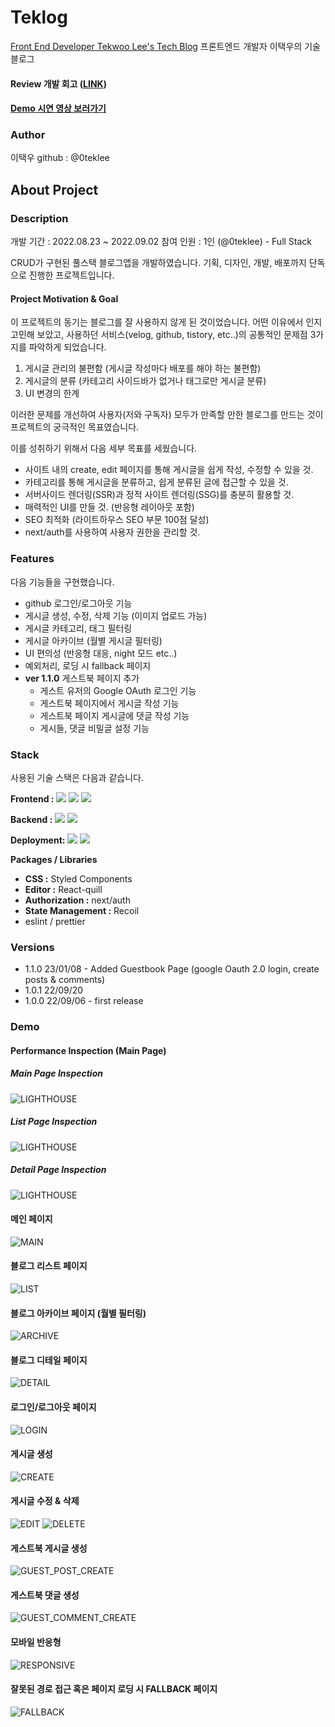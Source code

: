 # Teklog

[Front End Developer Tekwoo Lee's Tech Blog](https://teklog.site)
프론트엔드 개발자 이택우의 기술 블로그

#### Review 개발 회고 ([LINK](https://teklog.site/blog/8))

#### [Demo 시연 영상 보러가기](#demo)

### Author

이택우
github : @0teklee

## About Project

### Description

개발 기간 : 2022.08.23 ~ 2022.09.02
참여 인원 : 1인 (@0teklee) - Full Stack

CRUD가 구현된 풀스택 블로그앱을 개발하였습니다.
기획, 디자인, 개발, 배포까지 단독으로 진행한 프로젝트입니다.

#### Project Motivation & Goal

이 프로젝트의 동기는 블로그를 잘 사용하지 않게 된 것이었습니다. 어떤 이유에서 인지 고민해 보았고, 사용하던 서비스(velog, github, tistory, etc..)의 공통적인 문제점 3가지를 파악하게 되었습니다.

1. 게시글 관리의 불편함 (게시글 작성마다 배포를 해야 하는 불편함)
2. 게시글의 분류 (카테고리 사이드바가 없거나 태그로만 게시글 분류)
3. UI 변경의 한계

이러한 문제를 개선하여 사용자(저와 구독자) 모두가 만족할 만한 블로그를 만드는 것이 프로젝트의 궁극적인 목표였습니다.

이를 성취하기 위해서 다음 세부 목표를 세웠습니다.

- 사이트 내의 create, edit 페이지를 통해 게시글을 쉽게 작성, 수정할 수 있을 것.
- 카테고리를 통해 게시글을 분류하고, 쉽게 분류된 글에 접근할 수 있을 것.
- 서버사이드 렌더링(SSR)과 정적 사이트 렌더링(SSG)를 충분히 활용할 것.
- 매력적인 UI를 만들 것. (반응형 레이아웃 포함)
- SEO 최적화 (라이트하우스 SEO 부문 100점 달성)
- next/auth를 사용하여 사용자 권한을 관리할 것.

### Features

다음 기능들을 구현했습니다.

- github 로그인/로그아웃 기능
- 게시글 생성, 수정, 삭제 기능 (이미지 업로드 가능)
- 게시글 카테고리, 태그 필터링
- 게시글 아카이브 (월별 게시글 필터링)
- UI 편의성 (반응형 대응, night 모드 etc..)
- 예외처리, 로딩 시 fallback 페이지
- **ver 1.1.0** 게스트북 페이지 추가
  - 게스트 유저의 Google OAuth 로그인 기능 
  - 게스트북 페이지에서 게시글 작성 기능
  - 게스트북 페이지 게시글에 댓글 작성 기능
  - 게시들, 댓글 비밀글 설정 기능

### Stack

사용된 기술 스택은 다음과 같습니다.

**Frontend :**
<img src="https://img.shields.io/badge/React-61dafb?style=flatsquare&logo=React&logoColor=white"> <img src="https://img.shields.io/badge/TypeScript-3178C6?style=flatsquare&logo=TypeScript&logoColor=white"> <img src="https://img.shields.io/badge/Next.js-000000?style=flatsquare&logo=Next.js&logoColor=white">

**Backend :**
<img src="https://img.shields.io/badge/Prisma-2D3748?style=flatsquare&logo=Prisma&logoColor=white"> <img src="https://img.shields.io/badge/PlanetScale (database)-000000?style=flatsquare&logo=PlanetScale&logoColor=white">

**Deployment:**
<img src="https://img.shields.io/badge/Vercel-000000?style=flatsquare&logo=Vercel&logoColor=white"> <img src="https://img.shields.io/badge/Cloudflare (CDN)-F38020?style=flatsquare&logo=Cloudflare&logoColor=white">

**Packages / Libraries**

- **CSS :** Styled Components
- **Editor :** React-quill
- **Authorization :** next/auth
- **State Management :** Recoil
- eslint / prettier

### Versions

- 1.1.0 23/01/08 - Added Guestbook Page (google Oauth 2.0 login, create posts & comments)
- 1.0.1 22/09/20
- 1.0.0 22/09/06 - first release


### Demo

#### Performance Inspection (Main Page)

##### Main Page Inspection

![LIGHTHOUSE](https://res.cloudinary.com/dolziw8fv/image/upload/v1662974851/teklog_readme/performance_main_fjnfcv.jpg)

##### List Page Inspection

![LIGHTHOUSE](https://res.cloudinary.com/dolziw8fv/image/upload/v1663753894/performance_blog_list_jsko1f.jpg)

##### Detail Page Inspection

![LIGHTHOUSE](https://res.cloudinary.com/dolziw8fv/image/upload/v1663753894/performance_blog_list_jsko1f.jpg)

#### 메인 페이지

![MAIN](https://res.cloudinary.com/dolziw8fv/image/upload/v1662373284/teklog_readme/teklog_main_tinw7k.gif)

#### 블로그 리스트 페이지

![LIST](https://res.cloudinary.com/dolziw8fv/image/upload/v1662446832/teklog_readme/teklog_blog_list_f9um9g.gif)

#### 블로그 아카이브 페이지 (월별 필터링)

![ARCHIVE](https://res.cloudinary.com/dolziw8fv/image/upload/v1662446832/teklog_readme/teklog_archive_oqk6hc.gif)

#### 블로그 디테일 페이지

![DETAIL](https://res.cloudinary.com/dolziw8fv/image/upload/v1662446829/teklog_readme/teklog_blog_detail_qzny6s.gif)

#### 로그인/로그아웃 페이지

![LOGIN](https://res.cloudinary.com/dolziw8fv/image/upload/v1662370455/teklog_readme/teklog_login_d3xvja.gif)

#### 게시글 생성

![CREATE](https://res.cloudinary.com/dolziw8fv/image/upload/v1662371184/teklog_readme/teklog_writing_zmjsnv.gif)

#### 게시글 수정 & 삭제

![EDIT](https://res.cloudinary.com/dolziw8fv/image/upload/v1662371541/teklog_readme/teklog_editing_lopyut.gif)
![DELETE](https://res.cloudinary.com/dolziw8fv/image/upload/v1662371746/teklog_readme/teklog_delete_iiqwka.gif)

#### 게스트북 게시글 생성
![GUEST_POST_CREATE](https://res.cloudinary.com/dolziw8fv/image/upload/v1673151940/teklog_readme/blog_post_create_AdobeExpress_sc2yho.gif)

#### 게스트북 댓글 생성
![GUEST_COMMENT_CREATE](https://res.cloudinary.com/dolziw8fv/image/upload/v1673151940/teklog_readme/blog_comment_create_AdobeExpress_sphomg.gif)

#### 모바일 반응형

![RESPONSIVE](https://res.cloudinary.com/dolziw8fv/image/upload/v1662453542/teklog_readme/teklog_mobile_qvant3.gif)

#### 잘못된 경로 접근 혹은 페이지 로딩 시 FALLBACK 페이지

![FALLBACK](https://res.cloudinary.com/dolziw8fv/image/upload/v1662447361/teklog_readme/teklog_fallback_pghd3m.jpg)


